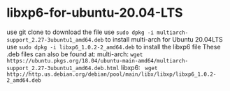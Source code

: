 # libxp6-for-ubuntu-20.04-LTS

use git clone to download the file
use `sudo dpkg -i multiarch-support_2.27-3ubuntu1_amd64.deb` to install multi-arch for Ubuntu 20.04LTS
use `sudo dpkg -i libxp6_1.0.2-2_amd64.deb` to install the libxp6 file
These .deb files can also be found at:
multi-arch: `wget https://ubuntu.pkgs.org/18.04/ubuntu-main-amd64/multiarch-support_2.27-3ubuntu1_amd64.deb.html`
libxp6:   ` wget  http://http.us.debian.org/debian/pool/main/libx/libxp/libxp6_1.0.2-2_amd64.deb`
